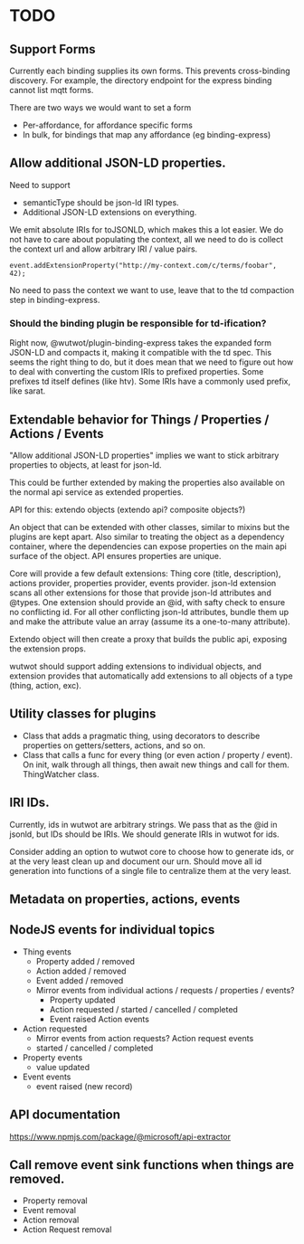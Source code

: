 # TODO

## Support Forms

Currently each binding supplies its own forms. This prevents cross-binding discovery. For example, the directory endpoint
for the express binding cannot list mqtt forms.

There are two ways we would want to set a form

- Per-affordance, for affordance specific forms
- In bulk, for bindings that map any affordance (eg binding-express)

## Allow additional JSON-LD properties.

Need to support

- semanticType should be json-ld IRI types.
- Additional JSON-LD extensions on everything.

We emit absolute IRIs for toJSONLD, which makes this a lot easier. We do not have to care
about populating the context, all we need to do is collect the context url and allow arbitrary IRI / value pairs.

`event.addExtensionProperty("http://my-context.com/c/terms/foobar", 42);`

No need to pass the context we want to use, leave that to the td compaction step in binding-express.

### Should the binding plugin be responsible for td-ification?

Right now, @wutwot/plugin-binding-express takes the expanded form JSON-LD and compacts it, making it compatible with
the td spec. This seems the right thing to do, but it does mean that we need to figure out how to deal with converting
the custom IRIs to prefixed properties. Some prefixes td itself defines (like htv). Some IRIs have a commonly used prefix, like sarat.

## Extendable behavior for Things / Properties / Actions / Events

"Allow additional JSON-LD properties" implies we want to stick arbitrary properties to objects, at least for json-ld.

This could be further extended by making the properties also available on the normal api service as extended properties.

API for this: extendo objects (extendo api? composite objects?)

An object that can be extended with other classes, similar to mixins but the plugins are kept apart. Also similar to treating the object
as a dependency container, where the dependencies can expose properties on the main api surface of the object. API ensures
properties are unique.

Core will provide a few default extensions: Thing core (title, description), actions provider, properties provider, events provider.
json-ld extension scans all other extensions for those that provide json-ld attributes and @types. One extension should provide an @id, with safty check to ensure no conflicting id.
For all other conflicting json-ld attributes, bundle them up and make the attribute value an array (assume its a one-to-many attribute).

Extendo object will then create a proxy that builds the public api, exposing the extension props.

wutwot should support adding extensions to individual objects, and extension provides that automatically add extensions to all objects of a type (thing, action, exc).

## Utility classes for plugins

- Class that adds a pragmatic thing, using decorators to describe properties on getters/setters, actions, and so on.
- Class that calls a func for every thing (or even action / property / event). On init, walk through all things, then await new things and call for them. ThingWatcher class.

## IRI IDs.

Currently, ids in wutwot are arbitrary strings. We pass that as the @id in jsonld, but IDs
should be IRIs. We should generate IRIs in wutwot for ids.

Consider adding an option to wutwot core to choose how to generate ids, or at the very least
clean up and document our urn. Should move all id generation into functions of a single file to
centralize them at the very least.

## Metadata on properties, actions, events

## NodeJS events for individual topics

- Thing events
  - Property added / removed
  - Action added / removed
  - Event added / removed
  - Mirror events from individual actions / requests / properties / events?
    - Property updated
    - Action requested / started / cancelled / completed
    - Event raised
      Action events
- Action requested
  - Mirror events from action requests?
    Action request events
  - started / cancelled / completed
- Property events
  - value updated
- Event events
  - event raised (new record)

## API documentation

https://www.npmjs.com/package/@microsoft/api-extractor

## Call remove event sink functions when things are removed.

- Property removal
- Event removal
- Action removal
- Action Request removal

